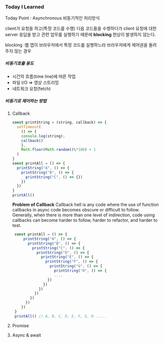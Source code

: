 ### Today I Learned

Today Point
: Asynchronous 비동기적인 처리방식

client가 요청을 하고(특정 코드를 수행) 다음 코드들을 수행하다가 client 요청에 대한 server 응답을 받고 관련 업무를 실행하기 때문에 **blocking** 현상이 발생하지 않는다.

blocking
:웹 앱이 브라우저에서 특정 코드를 실행하느라 브라우저에게 제어권을 돌려주지 않는 경우

##### 비동기호출 용도

- 시간의 흐름(time line)에 따른 작업
- 파일 I/O => 영상 스트리밍
- 네트워크 요청(fetch)

##### 비동기로 제어하는 방법

1. Callback

   ```js
   const printString = (string, callback) => {
     setTimeout(
       () => {
       console.log(string);
       callback()
       },
       Math.floor(Math.random()\*100) + 1
     )
   }
   const printAll = () => {
     printString("A", () => {
       printString("B", () => {
         printString("C", () => {})
       })
     })
   }
   printAll()
   ```

   **Problem of Callback**
   Callback hell is any code where the use of function callbacks in async code becomes obscure or difficult to follow. Generally, when there is more than one level of indirection, code using callbacks can become harder to follow, harder to refactor, and harder to test.

   ```js
    const printAll = () => {
        printString("A", () => {
          printString("B", () => {
            printString("C", () => {
              printString("D", () => {
                printString("E", () => {
                  printString("F", () => {
                    printString("G", () => {
                      printString("H", () => {
                      ....
                   })
                 })
               })
             })
           })
         })
       })
    }
    printAll() // A, B, C, D, E, F, G, H .....
   ```

2. Promise
3. Async & await
